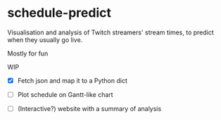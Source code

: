 # schedule-predict

Visualisation and analysis of Twitch streamers' stream times, to predict when they usually go live.

Mostly for fun

WIP

- [x] Fetch json and map it to a Python dict
- [ ] Plot schedule on Gantt-like chart
- [ ] (Interactive?) website with a summary of analysis

